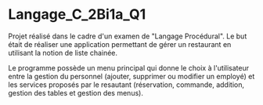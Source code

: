 # Langage_C_2Bi1a_Q1

Projet réalisé dans le cadre d'un examen de "Langage Procédural".
Le but était de réaliser une application permettant de gérer un restaurant en utilisant la notion de liste chainée.

Le programme possède un menu principal qui donne le choix à l'utilisateur entre la gestion du personnel (ajouter, supprimer ou modifier un employé) et les services proposés par le resautant (réservation, commande, addition, gestion des tables et gestion des menus).
